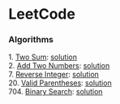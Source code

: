 # LeetCode

### Algorithms
1\. [Two Sum](https://leetcode.com/problems/two-sum/): [solution](./two_sum)  
2\. [Add Two Numbers](https://leetcode.com/problems/add-two-numbers/): [solution](./add_two_numbers)  
7\. [Reverse Integer](https://leetcode.com/problems/reverse-integer/): [solution](./reverse_integer)  
20\. [Valid Parentheses](https://leetcode.com/problems/valid-parentheses/): [solution](./valid_parentheses)  
704\. [Binary Search](https://leetcode.com/problems/binary-search/): [solution](./binary_search)  
